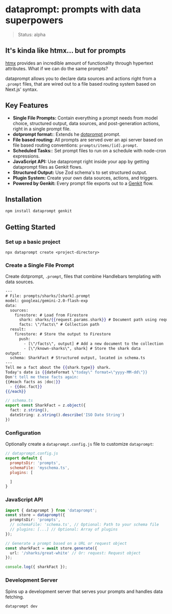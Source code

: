 # dataprompt: prompts with data superpowers
> Status: alpha

## It's kinda like htmx... but for prompts

[htmx](https://github.com/bigskysoftware/htmx) provides an incredible amount of functionality through hypertext attributes. What if we can do the same prompts?

dataprompt allows you to declare data sources and actions right from a `.prompt` files, that are wired out to a file based routing system based on Next.js' syntax.

## Key Features
*  **Single File Prompts:** Contain everything a prompt needs from model choice, structured output, data sources, and post-generation actions, right in a single prompt file.
*   **dotprompt format:**: Extends he [dotprompt](https://github.com/google/dotprompt/) prompt.
*   **File based routing:** All prompts are served over an api server based on file based routing conventions: `prompts/items/[id].prompt`.
*   **Scheduled Tasks:**: Set prompt files to run on a schedule with node-cron expressions.
*   **JavaScript API:** Use dataprompt right inside your app by getting dataprompt files as Genkit flows.
*   **Structured Output:** Use Zod schema's to set structured output.
*   **Plugin System:** Create your own data sources, actions, and triggers.
*   **Powered by Genkit:** Every prompt file exports out to a [Genkit](https://firebase.google.com/docs/genkit) flow.

## Installation

```bash
npm install dataprompt genkit
```

## Getting Started

### Set up a basic project
```
npx dataprompt create <project-directory>
```

### Create a Single File Prompt
Create dotprompt, `.prompt`, files that combine Handlebars templating with data sources.

```hbs
---
# File: prompts/sharks/[shark].prompt
model: googleai/gemini-2.0-flash-exp
data:
  sources:
    firestore: # Load from Firestore
      shark: sharks/{{request.params.shark}} # Document path using request params
      facts: \"/facts\" # Collection path
  result:
    firestore: # Store the output to Firestore
      push:
        - [\"/facts\", output] # Add a new document to the collection
        - [\"/known-sharks\", shark] # Store the shark data
output:
  schema: SharkFact # Structured output, located in schema.ts
---
Tell me a fact about the {{shark.type}} shark.
Today's date is {{dateFormat \"today\" format=\"yyyy-MM-dd\"}}
Don't tell me these facts again:
{{#each facts as |doc|}}
  - {{doc.fact}}
{{/each}}
```

```ts
// schema.ts
export const SharkFact = z.object({
  fact: z.string(),
  dateString: z.string().describe('ISO Date String')
})
```

### Configuration
Optionally create a `dataprompt.config.js` file to customize `dataprompt`:
```javascript
// dataprompt.config.js
export default {
  promptsDir: 'prompts',
  schemaFile: 'myschema.ts',
  plugins: [

  ]
}

```
### JavaScript API
```typescript
import { dataprompt } from 'dataprompt';
const store = dataprompt({
  promptsDir: 'prompts',
  // schemaFile: 'schema.ts', // Optional: Path to your schema file
  // plugins: [...] // Optional: Array of plugins
});

// Generate a prompt based on a URL or request object
const sharkFact = await store.generate({
  url: '/sharks/great-white' // Or: request: Request object
});

console.log({ sharkFact });
```

### Development Server
Spins up a development server that serves your prompts and handles data fetching.

```bash
dataprompt dev
```


